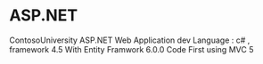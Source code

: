# ASP.NET
ContosoUniversity
ASP.NET Web Application dev
Language : c# , framework 4.5
With Entity Framwork 6.0.0 Code First using MVC 5 
